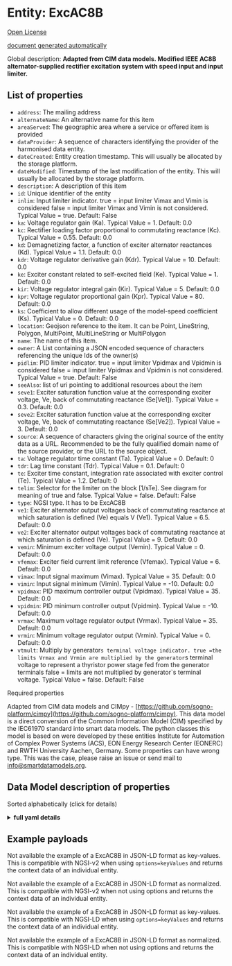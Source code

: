 Entity: ExcAC8B  
===============  
[Open License](https://github.com/smart-data-models//dataModel.EnergyCIM/blob/master/ExcAC8B/LICENSE.md)  
[document generated automatically](https://docs.google.com/presentation/d/e/2PACX-1vTs-Ng5dIAwkg91oTTUdt8ua7woBXhPnwavZ0FxgR8BsAI_Ek3C5q97Nd94HS8KhP-r_quD4H0fgyt3/pub?start=false&loop=false&delayms=3000#slide=id.gb715ace035_0_60)  
Global description: **Adapted from CIM data models. Modified IEEE AC8B alternator-supplied rectifier excitation system with speed input and input limiter.**  

## List of properties  

- `address`: The mailing address  - `alternateName`: An alternative name for this item  - `areaServed`: The geographic area where a service or offered item is provided  - `dataProvider`: A sequence of characters identifying the provider of the harmonised data entity.  - `dateCreated`: Entity creation timestamp. This will usually be allocated by the storage platform.  - `dateModified`: Timestamp of the last modification of the entity. This will usually be allocated by the storage platform.  - `description`: A description of this item  - `id`: Unique identifier of the entity  - `inlim`: Input limiter indicator. true = input limiter Vimax and Vimin is considered false = input limiter Vimax and Vimin is not considered. Typical Value = true. Default: False  - `ka`: Voltage regulator gain (Ka).  Typical Value = 1. Default: 0.0  - `kc`: Rectifier loading factor proportional to commutating reactance (Kc). Typical Value = 0.55. Default: 0.0  - `kd`: Demagnetizing factor, a function of exciter alternator reactances (Kd).  Typical Value = 1.1. Default: 0.0  - `kdr`: Voltage regulator derivative gain (Kdr).  Typical Value = 10. Default: 0.0  - `ke`: Exciter constant related to self-excited field (Ke).  Typical Value = 1. Default: 0.0  - `kir`: Voltage regulator integral gain (Kir).  Typical Value = 5. Default: 0.0  - `kpr`: Voltage regulator proportional gain (Kpr).  Typical Value = 80. Default: 0.0  - `ks`: Coefficient to allow different usage of the model-speed coefficient (Ks).  Typical Value = 0. Default: 0.0  - `location`: Geojson reference to the item. It can be Point, LineString, Polygon, MultiPoint, MultiLineString or MultiPolygon  - `name`: The name of this item.  - `owner`: A List containing a JSON encoded sequence of characters referencing the unique Ids of the owner(s)  - `pidlim`: PID limiter indicator. true = input limiter Vpidmax and Vpidmin is considered false = input limiter Vpidmax and Vpidmin is not considered. Typical Value = true. Default: False  - `seeAlso`: list of uri pointing to additional resources about the item  - `seve1`: Exciter saturation function value at the corresponding exciter voltage, Ve, back of commutating reactance (Se[Ve1]).  Typical Value = 0.3. Default: 0.0  - `seve2`: Exciter saturation function value at the corresponding exciter voltage, Ve, back of commutating reactance (Se[Ve2]).  Typical Value = 3. Default: 0.0  - `source`: A sequence of characters giving the original source of the entity data as a URL. Recommended to be the fully qualified domain name of the source provider, or the URL to the source object.  - `ta`: Voltage regulator time constant (Ta).  Typical Value = 0. Default: 0  - `tdr`: Lag time constant (Tdr).  Typical Value = 0.1. Default: 0  - `te`: Exciter time constant, integration rate associated with exciter control (Te).  Typical Value = 1.2. Default: 0  - `telim`: Selector for the limiter on the block [1/sTe].  See diagram for meaning of true and false. Typical Value = false. Default: False  - `type`: NGSI type. It has to be ExcAC8B  - `ve1`: Exciter alternator output voltages back of commutating reactance at which saturation is defined (Ve) equals V (Ve1).  Typical Value = 6.5. Default: 0.0  - `ve2`: Exciter alternator output voltages back of commutating reactance at which saturation is defined (Ve).  Typical Value = 9. Default: 0.0  - `vemin`: Minimum exciter voltage output (Vemin).  Typical Value = 0. Default: 0.0  - `vfemax`: Exciter field current limit reference (Vfemax).  Typical Value = 6. Default: 0.0  - `vimax`: Input signal maximum (Vimax).  Typical Value = 35. Default: 0.0  - `vimin`: Input signal minimum (Vimin).  Typical Value = -10. Default: 0.0  - `vpidmax`: PID maximum controller output (Vpidmax).  Typical Value = 35. Default: 0.0  - `vpidmin`: PID minimum controller output (Vpidmin).  Typical Value = -10. Default: 0.0  - `vrmax`: Maximum voltage regulator output (Vrmax). Typical Value = 35. Default: 0.0  - `vrmin`: Minimum voltage regulator output (Vrmin).  Typical Value = 0. Default: 0.0  - `vtmult`: Multiply by generator`s terminal voltage indicator. true =the limits Vrmax and Vrmin are multiplied by the generator`s terminal voltage to represent a thyristor power stage fed from the generator terminals false = limits are not multiplied by generator`s terminal voltage.  Typical Value = false. Default: False    
Required properties  
Adapted from CIM data models and CIMpy - [https://github.com/sogno-platform/cimpy](https://github.com/sogno-platform/cimpy). This data model is a direct conversion of the Common Information Model (CIM) specified by the IEC61970 standard into smart data models. The python classes this model is based on were developed by these entities Institute for Automation of Complex Power Systems (ACS), EON Energy Research Center (EONERC) and RWTH University Aachen, Germany. Some properties can have wrong type. This was the case, please raise an issue or send mail to info@smartdatamodels.org.  
## Data Model description of properties  
Sorted alphabetically (click for details)  
<details><summary><strong>full yaml details</strong></summary>    
```yaml  
ExcAC8B:    
  description: 'Adapted from CIM data models. Modified IEEE AC8B alternator-supplied rectifier excitation system with speed input and input limiter.'    
  properties:    
    address:    
      description: 'The mailing address'    
      properties:    
        addressCountry:    
          description: 'Property. The country. For example, Spain. Model:''https://schema.org/addressCountry'''    
          type: string    
        addressLocality:    
          description: 'Property. The locality in which the street address is, and which is in the region. Model:''https://schema.org/addressLocality'''    
          type: string    
        addressRegion:    
          description: 'Property. The region in which the locality is, and which is in the country. Model:''https://schema.org/addressRegion'''    
          type: string    
        postOfficeBoxNumber:    
          description: 'Property. The post office box number for PO box addresses. For example, 03578. Model:''https://schema.org/postOfficeBoxNumber'''    
          type: string    
        postalCode:    
          description: 'Property. The postal code. For example, 24004. Model:''https://schema.org/https://schema.org/postalCode'''    
          type: string    
        streetAddress:    
          description: 'Property. The street address. Model:''https://schema.org/streetAddress'''    
          type: string    
      type: Property    
      x-ngsi:    
        model: https://schema.org/address    
    alternateName:    
      description: 'An alternative name for this item'    
      type: Property    
    areaServed:    
      description: 'The geographic area where a service or offered item is provided'    
      type: Property    
      x-ngsi:    
        model: https://schema.org/Text    
    dataProvider:    
      description: 'A sequence of characters identifying the provider of the harmonised data entity.'    
      type: Property    
    dateCreated:    
      description: 'Entity creation timestamp. This will usually be allocated by the storage platform.'    
      format: date-time    
      type: Property    
    dateModified:    
      description: 'Timestamp of the last modification of the entity. This will usually be allocated by the storage platform.'    
      format: date-time    
      type: Property    
    description:    
      description: 'A description of this item'    
      type: Property    
    id:    
      anyOf: &excac8b_-_properties_-_owner_-_items_-_anyof    
        - description: 'Property. Identifier format of any NGSI entity'    
          maxLength: 256    
          minLength: 1    
          pattern: ^[\w\-\.\{\}\$\+\*\[\]`|~^@!,:\\]+$    
          type: string    
        - description: 'Property. Identifier format of any NGSI entity'    
          format: uri    
          type: string    
      description: 'Unique identifier of the entity'    
      type: Property    
    inlim:    
      description: 'Input limiter indicator. true = input limiter Vimax and Vimin is considered false = input limiter Vimax and Vimin is not considered. Typical Value = true. Default: False'    
      type: number    
      x-ngsi:    
        model: https://schema.org/Number    
    ka:    
      description: 'Voltage regulator gain (Ka).  Typical Value = 1. Default: 0.0'    
      type: number    
      x-ngsi:    
        model: https://schema.org/Number    
    kc:    
      description: 'Rectifier loading factor proportional to commutating reactance (Kc). Typical Value = 0.55. Default: 0.0'    
      type: number    
      x-ngsi:    
        model: https://schema.org/Number    
    kd:    
      description: 'Demagnetizing factor, a function of exciter alternator reactances (Kd).  Typical Value = 1.1. Default: 0.0'    
      type: number    
      x-ngsi:    
        model: https://schema.org/Number    
    kdr:    
      description: 'Voltage regulator derivative gain (Kdr).  Typical Value = 10. Default: 0.0'    
      type: number    
      x-ngsi:    
        model: https://schema.org/Number    
    ke:    
      description: 'Exciter constant related to self-excited field (Ke).  Typical Value = 1. Default: 0.0'    
      type: number    
      x-ngsi:    
        model: https://schema.org/Number    
    kir:    
      description: 'Voltage regulator integral gain (Kir).  Typical Value = 5. Default: 0.0'    
      type: number    
      x-ngsi:    
        model: https://schema.org/Number    
    kpr:    
      description: 'Voltage regulator proportional gain (Kpr).  Typical Value = 80. Default: 0.0'    
      type: number    
      x-ngsi:    
        model: https://schema.org/Number    
    ks:    
      description: 'Coefficient to allow different usage of the model-speed coefficient (Ks).  Typical Value = 0. Default: 0.0'    
      type: number    
      x-ngsi:    
        model: https://schema.org/Number    
    location:    
      description: 'Geojson reference to the item. It can be Point, LineString, Polygon, MultiPoint, MultiLineString or MultiPolygon'    
      oneOf:    
        - description: 'Geoproperty. Geojson reference to the item. Point'    
          properties:    
            bbox:    
              items:    
                type: number    
              minItems: 4    
              type: array    
            coordinates:    
              items:    
                type: number    
              minItems: 2    
              type: array    
            type:    
              enum:    
                - Point    
              type: string    
          required:    
            - type    
            - coordinates    
          title: 'GeoJSON Point'    
          type: object    
        - description: 'Geoproperty. Geojson reference to the item. LineString'    
          properties:    
            bbox:    
              items:    
                type: number    
              minItems: 4    
              type: array    
            coordinates:    
              items:    
                items:    
                  type: number    
                minItems: 2    
                type: array    
              minItems: 2    
              type: array    
            type:    
              enum:    
                - LineString    
              type: string    
          required:    
            - type    
            - coordinates    
          title: 'GeoJSON LineString'    
          type: object    
        - description: 'Geoproperty. Geojson reference to the item. Polygon'    
          properties:    
            bbox:    
              items:    
                type: number    
              minItems: 4    
              type: array    
            coordinates:    
              items:    
                items:    
                  items:    
                    type: number    
                  minItems: 2    
                  type: array    
                minItems: 4    
                type: array    
              type: array    
            type:    
              enum:    
                - Polygon    
              type: string    
          required:    
            - type    
            - coordinates    
          title: 'GeoJSON Polygon'    
          type: object    
        - description: 'Geoproperty. Geojson reference to the item. MultiPoint'    
          properties:    
            bbox:    
              items:    
                type: number    
              minItems: 4    
              type: array    
            coordinates:    
              items:    
                items:    
                  type: number    
                minItems: 2    
                type: array    
              type: array    
            type:    
              enum:    
                - MultiPoint    
              type: string    
          required:    
            - type    
            - coordinates    
          title: 'GeoJSON MultiPoint'    
          type: object    
        - description: 'Geoproperty. Geojson reference to the item. MultiLineString'    
          properties:    
            bbox:    
              items:    
                type: number    
              minItems: 4    
              type: array    
            coordinates:    
              items:    
                items:    
                  items:    
                    type: number    
                  minItems: 2    
                  type: array    
                minItems: 2    
                type: array    
              type: array    
            type:    
              enum:    
                - MultiLineString    
              type: string    
          required:    
            - type    
            - coordinates    
          title: 'GeoJSON MultiLineString'    
          type: object    
        - description: 'Geoproperty. Geojson reference to the item. MultiLineString'    
          properties:    
            bbox:    
              items:    
                type: number    
              minItems: 4    
              type: array    
            coordinates:    
              items:    
                items:    
                  items:    
                    items:    
                      type: number    
                    minItems: 2    
                    type: array    
                  minItems: 4    
                  type: array    
                type: array    
              type: array    
            type:    
              enum:    
                - MultiPolygon    
              type: string    
          required:    
            - type    
            - coordinates    
          title: 'GeoJSON MultiPolygon'    
          type: object    
      type: Geoproperty    
    name:    
      description: 'The name of this item.'    
      type: Property    
    owner:    
      description: 'A List containing a JSON encoded sequence of characters referencing the unique Ids of the owner(s)'    
      items:    
        anyOf: *excac8b_-_properties_-_owner_-_items_-_anyof    
        description: 'Property. Unique identifier of the entity'    
      type: Property    
    pidlim:    
      description: 'PID limiter indicator. true = input limiter Vpidmax and Vpidmin is considered false = input limiter Vpidmax and Vpidmin is not considered. Typical Value = true. Default: False'    
      type: number    
      x-ngsi:    
        model: https://schema.org/Number    
    seeAlso:    
      description: 'list of uri pointing to additional resources about the item'    
      oneOf:    
        - items:    
            format: uri    
            type: string    
          minItems: 1    
          type: array    
        - format: uri    
          type: string    
      type: Property    
    seve1:    
      description: 'Exciter saturation function value at the corresponding exciter voltage, Ve, back of commutating reactance (Se[Ve1]).  Typical Value = 0.3. Default: 0.0'    
      type: number    
      x-ngsi:    
        model: https://schema.org/Number    
    seve2:    
      description: 'Exciter saturation function value at the corresponding exciter voltage, Ve, back of commutating reactance (Se[Ve2]).  Typical Value = 3. Default: 0.0'    
      type: number    
      x-ngsi:    
        model: https://schema.org/Number    
    source:    
      description: 'A sequence of characters giving the original source of the entity data as a URL. Recommended to be the fully qualified domain name of the source provider, or the URL to the source object.'    
      type: Property    
    ta:    
      description: 'Voltage regulator time constant (Ta).  Typical Value = 0. Default: 0'    
      type: number    
      x-ngsi:    
        model: https://schema.org/Number    
    tdr:    
      description: 'Lag time constant (Tdr).  Typical Value = 0.1. Default: 0'    
      type: number    
      x-ngsi:    
        model: https://schema.org/Number    
    te:    
      description: 'Exciter time constant, integration rate associated with exciter control (Te).  Typical Value = 1.2. Default: 0'    
      type: number    
      x-ngsi:    
        model: https://schema.org/Number    
    telim:    
      description: 'Selector for the limiter on the block [1/sTe].  See diagram for meaning of true and false. Typical Value = false. Default: False'    
      type: number    
      x-ngsi:    
        model: https://schema.org/Number    
    type:    
      description: 'NGSI type. It has to be ExcAC8B'    
      enum:    
        - ExcAC8B    
      type: Property    
    ve1:    
      description: 'Exciter alternator output voltages back of commutating reactance at which saturation is defined (Ve) equals V (Ve1).  Typical Value = 6.5. Default: 0.0'    
      type: number    
      x-ngsi:    
        model: https://schema.org/Number    
    ve2:    
      description: 'Exciter alternator output voltages back of commutating reactance at which saturation is defined (Ve).  Typical Value = 9. Default: 0.0'    
      type: number    
      x-ngsi:    
        model: https://schema.org/Number    
    vemin:    
      description: 'Minimum exciter voltage output (Vemin).  Typical Value = 0. Default: 0.0'    
      type: number    
      x-ngsi:    
        model: https://schema.org/Number    
    vfemax:    
      description: 'Exciter field current limit reference (Vfemax).  Typical Value = 6. Default: 0.0'    
      type: number    
      x-ngsi:    
        model: https://schema.org/Number    
    vimax:    
      description: 'Input signal maximum (Vimax).  Typical Value = 35. Default: 0.0'    
      type: number    
      x-ngsi:    
        model: https://schema.org/Number    
    vimin:    
      description: 'Input signal minimum (Vimin).  Typical Value = -10. Default: 0.0'    
      type: number    
      x-ngsi:    
        model: https://schema.org/Number    
    vpidmax:    
      description: 'PID maximum controller output (Vpidmax).  Typical Value = 35. Default: 0.0'    
      type: number    
      x-ngsi:    
        model: https://schema.org/Number    
    vpidmin:    
      description: 'PID minimum controller output (Vpidmin).  Typical Value = -10. Default: 0.0'    
      type: number    
      x-ngsi:    
        model: https://schema.org/Number    
    vrmax:    
      description: 'Maximum voltage regulator output (Vrmax). Typical Value = 35. Default: 0.0'    
      type: number    
      x-ngsi:    
        model: https://schema.org/Number    
    vrmin:    
      description: 'Minimum voltage regulator output (Vrmin).  Typical Value = 0. Default: 0.0'    
      type: number    
      x-ngsi:    
        model: https://schema.org/Number    
    vtmult:    
      description: 'Multiply by generator`s terminal voltage indicator. true =the limits Vrmax and Vrmin are multiplied by the generator`s terminal voltage to represent a thyristor power stage fed from the generator terminals false = limits are not multiplied by generator`s terminal voltage.  Typical Value = false. Default: False'    
      type: number    
      x-ngsi:    
        model: https://schema.org/Number    
  required: []    
  type: object    
```  
</details>    
## Example payloads    
Not available the example of a ExcAC8B in JSON-LD format as key-values. This is compatible with NGSI-v2 when  using `options=keyValues` and returns the context data of an individual entity.  
Not available the example of a ExcAC8B in JSON-LD format as normalized. This is compatible with NGSI-v2 when not using options and returns the context data of an individual entity.  
Not available the example of a ExcAC8B in JSON-LD format as key-values. This is compatible with NGSI-LD when  using `options=keyValues` and returns the context data of an individual entity.  
Not available the example of a ExcAC8B in JSON-LD format as normalized. This is compatible with NGSI-LD when not using options and returns the context data of an individual entity.  
